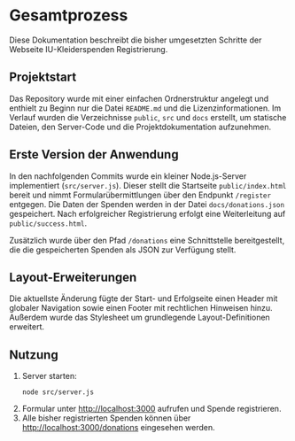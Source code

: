 # Gesamtprozess

Diese Dokumentation beschreibt die bisher umgesetzten Schritte der Webseite IU-Kleiderspenden Registrierung.

## Projektstart

Das Repository wurde mit einer einfachen Ordnerstruktur angelegt und enthielt zu Beginn nur die Datei `README.md` und die Lizenzinformationen.
Im Verlauf wurden die Verzeichnisse `public`, `src` und `docs` erstellt, um statische Dateien, den Server-Code und die Projektdokumentation aufzunehmen.

## Erste Version der Anwendung

In den nachfolgenden Commits wurde ein kleiner Node.js-Server implementiert (`src/server.js`). Dieser stellt die Startseite `public/index.html` bereit und nimmt Formularübermittlungen über den Endpunkt `/register` entgegen. Die Daten der Spenden werden in der Datei `docs/donations.json` gespeichert. Nach erfolgreicher Registrierung erfolgt eine Weiterleitung auf `public/success.html`.

Zusätzlich wurde über den Pfad `/donations` eine Schnittstelle bereitgestellt, die die gespeicherten Spenden als JSON zur Verfügung stellt.

## Layout-Erweiterungen

Die aktuellste Änderung fügte der Start- und Erfolgseite einen Header mit globaler Navigation sowie einen Footer mit rechtlichen Hinweisen hinzu. Außerdem wurde das Stylesheet um grundlegende Layout-Definitionen erweitert.

## Nutzung

1. Server starten:
   ```
   node src/server.js
   ```
2. Formular unter [http://localhost:3000](http://localhost:3000) aufrufen und Spende registrieren.
3. Alle bisher registrierten Spenden können über [http://localhost:3000/donations](http://localhost:3000/donations) eingesehen werden.
